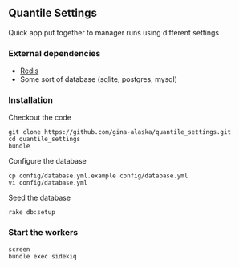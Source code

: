 ## Quantile Settings

Quick app put together to manager runs using different settings

### External dependencies

* [Redis](http://redis.io/)
* Some sort of database (sqlite, postgres, mysql)

### Installation

Checkout the code

    git clone https://github.com/gina-alaska/quantile_settings.git
    cd quantile_settings
    bundle
    
Configure the database

    cp config/database.yml.example config/database.yml
    vi config/database.yml
    
Seed the database
    
    rake db:setup
    
### Start the workers

    screen
    bundle exec sidekiq